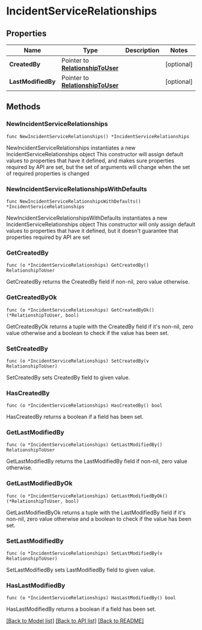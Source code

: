 # IncidentServiceRelationships

## Properties

Name | Type | Description | Notes
------------ | ------------- | ------------- | -------------
**CreatedBy** | Pointer to [**RelationshipToUser**](RelationshipToUser.md) |  | [optional] 
**LastModifiedBy** | Pointer to [**RelationshipToUser**](RelationshipToUser.md) |  | [optional] 

## Methods

### NewIncidentServiceRelationships

`func NewIncidentServiceRelationships() *IncidentServiceRelationships`

NewIncidentServiceRelationships instantiates a new IncidentServiceRelationships object
This constructor will assign default values to properties that have it defined,
and makes sure properties required by API are set, but the set of arguments
will change when the set of required properties is changed

### NewIncidentServiceRelationshipsWithDefaults

`func NewIncidentServiceRelationshipsWithDefaults() *IncidentServiceRelationships`

NewIncidentServiceRelationshipsWithDefaults instantiates a new IncidentServiceRelationships object
This constructor will only assign default values to properties that have it defined,
but it doesn't guarantee that properties required by API are set

### GetCreatedBy

`func (o *IncidentServiceRelationships) GetCreatedBy() RelationshipToUser`

GetCreatedBy returns the CreatedBy field if non-nil, zero value otherwise.

### GetCreatedByOk

`func (o *IncidentServiceRelationships) GetCreatedByOk() (*RelationshipToUser, bool)`

GetCreatedByOk returns a tuple with the CreatedBy field if it's non-nil, zero value otherwise
and a boolean to check if the value has been set.

### SetCreatedBy

`func (o *IncidentServiceRelationships) SetCreatedBy(v RelationshipToUser)`

SetCreatedBy sets CreatedBy field to given value.

### HasCreatedBy

`func (o *IncidentServiceRelationships) HasCreatedBy() bool`

HasCreatedBy returns a boolean if a field has been set.

### GetLastModifiedBy

`func (o *IncidentServiceRelationships) GetLastModifiedBy() RelationshipToUser`

GetLastModifiedBy returns the LastModifiedBy field if non-nil, zero value otherwise.

### GetLastModifiedByOk

`func (o *IncidentServiceRelationships) GetLastModifiedByOk() (*RelationshipToUser, bool)`

GetLastModifiedByOk returns a tuple with the LastModifiedBy field if it's non-nil, zero value otherwise
and a boolean to check if the value has been set.

### SetLastModifiedBy

`func (o *IncidentServiceRelationships) SetLastModifiedBy(v RelationshipToUser)`

SetLastModifiedBy sets LastModifiedBy field to given value.

### HasLastModifiedBy

`func (o *IncidentServiceRelationships) HasLastModifiedBy() bool`

HasLastModifiedBy returns a boolean if a field has been set.


[[Back to Model list]](../README.md#documentation-for-models) [[Back to API list]](../README.md#documentation-for-api-endpoints) [[Back to README]](../README.md)


